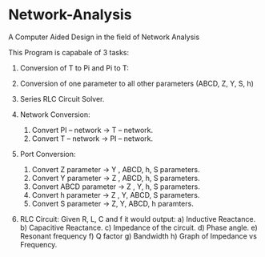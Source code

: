 # Network-Analysis
A Computer Aided Design in the field of Network Analysis

This Program is capabale of 3 tasks:

  1. Conversion of T to Pi and Pi to T:
  2. Conversion of one parameter to all other parameters (ABCD, Z, Y, S, h)
  3. Series RLC Circuit Solver.
  
1. Network Conversion:
    1. Convert PI – network → T – network.
    2. Convert T – network → PI – network.
    
2. Port Conversion:
    1. Convert Z parameter → Y , ABCD, h, S parameters.
    2. Convert Y parameter → Z , ABCD, h, S parameters.
    3. Convert ABCD parameter → Z , Y, h, S parameters.
    4. Convert h parameter → Z , Y, ABCD, S parameters.
    5. Convert S parameter → Z, Y, ABCD, h paramters.
    
3. RLC Circuit:
    Given R, L, C and f it would output:
      a) Inductive Reactance.
      b) Capacitive Reactance.
      c) Impedance of the circuit.
      d) Phase angle.
      e) Resonant frequency
      f) Q factor
      g) Bandwidth
      h) Graph of Impedance vs Frequency.
